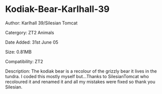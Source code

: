 # Kodiak-Bear-Karlhall-39

Author: Karlhall 39/Silesian Tomcat

Catergory: ZT2 Animals

Date Added: 31st June 05

Size: 0.81MB

Compatibility: ZT2

Description: The kodiak bear is a recolour of the grizzly bear it lives in the tundra.
I coded this mostly myself but...Thanks to SilesianTomcat who recoloured it and renamed it and all my mistakes were fixed so thank you Silesian.
